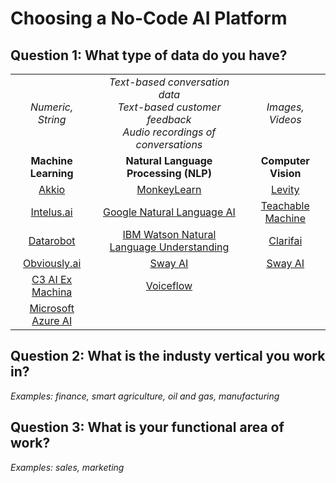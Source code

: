# Choosing a No-Code AI Platform

## **Question 1:** What type of data do you have?

|                      	|                                                                                                     	|                     	|
|:--------------------:	|:---------------------------------------------------------------------------------------------------:	|:-------------------:	|
|   _Numeric, String_  	| _Text-based conversation data<br>Text-based customer feedback<br>Audio recordings of conversations_ 	|   _Images, Videos_  	|
| **Machine Learning** 	|                                **Natural Language Processing  (NLP)**                               	| **Computer Vision** 	|
| [Akkio](https://www.akkio.com/)                	| [MonkeyLearn](https://monkeylearn.com/)                                                                                         	| [Levity](https://levity.ai/)              	|
| [Intelus.ai](https://intelus.ai/)           	| [Google Natural Language AI](https://cloud.google.com/natural-language)                                                            	| [Teachable Machine](https://teachablemachine.withgoogle.com/)   	|
| [Datarobot](https://www.datarobot.com/)            	| [IBM Watson Natural Language Understanding](https://www.ibm.com/cloud/watson-natural-language-understanding)                                                                                      	| [Clarifai](https://www.clarifai.com/)            	|
| [Obviously.ai](https://www.obviously.ai/)         	| [Sway AI](https://sway-ai.com/)                                                                                             	| [Sway AI](https://sway-ai.com/)             	|
| [C3 AI Ex Machina](https://c3.ai/products/c3-ai-ex-machina/)        	| [Voiceflow](https://www.voiceflow.com/)                                                                                           	|                     	|
| [Microsoft Azure AI](https://azure.microsoft.com/en-us/solutions/ai/#overview)   	|                                                                                                     	|                     	|

## **Question 2:** What is the industy vertical you work in?
  _Examples: finance, smart agriculture, oil and gas, manufacturing_

## **Question 3:** What is your functional area of work?
   _Examples: sales, marketing_
